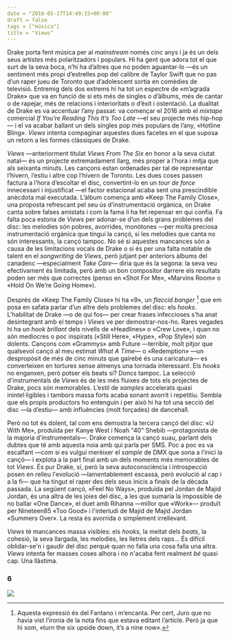 ```yaml
---
date = "2016-05-17T14:49:15+00:00"
draft = false
tags = ["música"]
title = "Views"
---
```

Drake porta fent música per al *mainstream* només cinc anys i ja és un dels seus artistes més polaritzadors i populars. Hi ha gent que adora tot el que surt de la seva boca, n’hi ha d’altres que no poden aguantar-lo —és un sentiment més propi d’estrelles pop del calibre de Taylor Swift que no pas d’un raper jueu de Toronto que d’adolescent sortia en comèdies de televisió. Entremig dels dos extrems hi ha tot un espectre de «m’agrada Drake» que va en funció de si ets més de singles o d’àlbums, més de cantar o de rapejar, més de relacions i interioritats o d’èxit i ostentació. La dualitat de Drake es va accentuar l’any passat: va començar el 2016 amb el *mixtape* comercial *If You’re Reading This It’s Too Late* —el seu projecte més hip-hop— i el va acabar ballant un dels singles pop més populars de l’any, «Hotline Bling». *Views* intenta compaginar aquestes dues facetes en el que suposa un retorn a les formes clàssiques de Drake.

<!-- more -->

*Views* —anteriorment titulat *Views From The Six* en honor a la seva ciutat natal— és un projecte extremadament llarg, més proper a l’hora i mitja que als seixanta minuts. Les cançons estan ordenades per tal de representar l’hivern, l’estiu i altre cop l’hivern de Toronto. Les dues coses passen factura a l’hora d’escoltar el disc, convertint-lo en un *tour de force* innecessari i injustificat —el factor estacional acaba sent una prescindible anècdota mal executada. L’àlbum comença amb «Keep The Family Close», una proposta refrescant pel seu ús d’instrumentació orgànica, on Drake canta sobre falses amistats i com la fama li ha fet repensar en qui confia. Fa falta poca estona de *Views* per adonar-se d’un dels grans problemes del disc: les melodies són pobres, avorrides, monòtones —per molta preciosa instrumentació orgànica que tingui la cançó, si les melodies que canta no són interessants, la cançó tampoc. No sé si aquestes mancances són a causa de les limitacions vocals de Drake o si és per una falta notable de talent en el *songwriting* de *Views*, però jutjant per anteriors àlbums del canadenc —especialment *Take Care*— diria que és la segona: la seva veu efectivament és limitada, però amb un bon compositor darrere els resultats poden ser més que correctes (penso en «Shot For Me», «Marvins Room» o «Hold On We’re Going Home»).

Després de «Keep The Family Close» hi ha «9», un *flaccid banger* [^1] que em posa en safata parlar d’un altre dels problemes del disc: els *hooks*. L’habilitat de Drake —o de qui fos— per crear frases infeccioses s’ha anat desintegrant amb el temps i *Views* ve per demostrar-nos-ho. Rares vegades hi ha un *hook brillant* dels nivells de «Headlines» o «Crew Love», i quan no són mediocres o poc inspirats («Still Here», «Hype», «Pop Style») són dolents. Cançons com «Grammys» amb Future —terrible, molt pitjor que qualsevol cançó al meu estimat *What A Time*— o «Redemption» —un despropòsit de més de cinc minuts que gairebé és una caricatura— es converteixen en tortures sense almenys una tornada interessant. Els *hooks* no enganxen, però potser els beats sí? Doncs tampoc. La selecció d'instrumentals de *Views* és de les més fluixes de tots els projectes de Drake, pocs són memorables. L’estil de *samples* accelerats quasi inintel·ligibles i tambors massa forts acaba sonant avorrit i repetitiu. Sembla que els propis productors ho entenguin i per això hi ha tot una secció del disc —la d’estiu— amb influències (molt forçades) de dancehall.

Però no tot és dolent, tal com ens demostra la tercera cançó del disc: «U With Me», produïda per Kanye West i Noah "40" Shebib —protagonista de la majoria d'instrumentals—. Drake comença la cançó suau, parlant dels dubtes que té amb aquesta noia amb qui parla per SMS. Poc a poc es va escalfant —com si es vulgui merèixer el *sample* de DMX que sona a l’inici la cançó— i explota a la part final amb un dels moments més memorables de tot *Views*. És pur Drake, sí, però la seva autoconsciència i introspecció posen en relleu l'evolució —lamentablement escassa, però evolució al cap i a la fi— que ha tingut el raper des dels seus inicis a finals de la dècada passada. La següent cançó, «Feel No Ways», produïda pel Jordan de Majid Jordan, és una altra de les joies del disc, a les que sumaria la impossible de no ballar «One Dance», el duet amb Rihanna —millor que «Work»— produït per Nineteen85 «Too Good» i l'interludi de Majid de Majid Jordan «Summers Over». La resta és avorrida o simplement irrellevant. 

*Views* té mancances massa visibles: els *hooks*, la meitat dels *beats*, la cohesió, la seva llargada, les melodies, les lletres dels raps... És difícil oblidar-se'n i gaudir del disc perquè quan no falla una cosa falla una altra. *Views* intenta fer masses coses alhora i no n'acaba fent realment *bé* quasi cap. Una llàstima.

### 6

[^1]: Aquesta expressió és del Fantano i m’encanta. Per cert, Juro que no havia vist l’ironia de la nota fins que estava editant l’article. Però ja que hi som, «turn the six upside down, it’s a nine now».

<img id="splashFade" src="https://67.media.tumblr.com/993e05f0e8d76ca0516ea731e72f2501/tumblr_o7bthr3hTY1u00ofno1_1280.png">